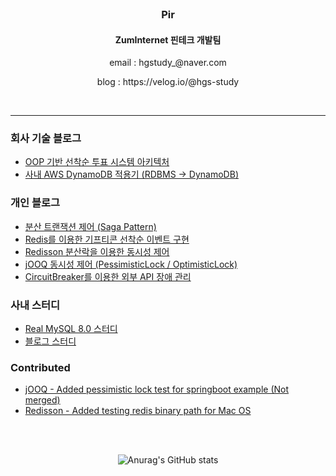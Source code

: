 <br>
<h3 align='center'>Pir</h3>
<h4 align='center'> ZumInternet 핀테크 개발팀 </h4>
<p align='center'> email : hgstudy_@naver.com </p>
<p align='center'> blog : https://velog.io/@hgs-study </p>
<br>

----
<h3>회사 기술 블로그</h3>
 
 + [OOP 기반 선착순 투표 시스템 아키텍처](https://zuminternet.github.io/vote-architecture/)
 + [사내 AWS DynamoDB 적용기 (RDBMS -> DynamoDB)](https://zuminternet.github.io/DynamoDB)

<h3>개인 블로그</h3>

 + [분산 트랜잭션 제어 (Saga Pattern)](https://velog.io/@hgs-study/saga-1)
 + [Redis를 이용한 기프티콘 선착순 이벤트 구현](https://velog.io/@hgs-study/redis-sorted-set)
 + [Redisson 분산락을 이용한 동시성 제어](https://velog.io/@hgs-study/redisson-distributed-lock)
 + [jOOQ 동시성 제어 (PessimisticLock / OptimisticLock)](https://velog.io/@hgs-study/jOOQ-Concurrency-Controll)
 + [CircuitBreaker를 이용한 외부 API 장애 관리](https://velog.io/@hgs-study/CircuitBreaker)

<h3>사내 스터디</h3>

 + [Real MySQL 8.0 스터디](https://github.com/zunior-study/real-mysql-study)
 + [블로그 스터디](https://github.com/zum-study/zum-blog-study)

<h3>Contributed</h3>
 
 + [jOOQ - Added pessimistic lock test for springboot example (Not merged)](https://github.com/jOOQ/jOOQ/pull/14433)
 + [Redisson - Added testing redis binary path for Mac OS](https://github.com/redisson/redisson/pull/4655)

<br>

<br>

<div align='center'>
 
 ![Anurag's GitHub stats](https://github-readme-stats.vercel.app/api?username=hgs-study&show_icons=true&theme=radical)
 
</div>
